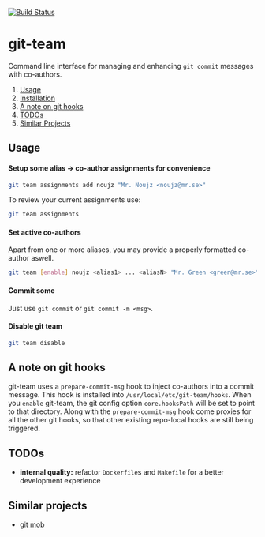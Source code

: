 [![Build Status](https://travis-ci.org/hekmekk/git-team.svg?branch=master)](https://travis-ci.org/hekmekk/git-team)

# git-team

Command line interface for managing and enhancing `git commit` messages with co-authors.

1. [Usage](/README.md#usage)
2. [Installation](/docs/setup.md#installation)
3. [A note on git hooks](/README.md#a-note-on-git-hooks)
4. [TODOs](/README.md#todos)
5. [Similar Projects](/README.md#similar-projects)

## Usage
#### Setup some alias -> co-author assignments for convenience
```bash
git team assignments add noujz "Mr. Noujz <noujz@mr.se>"
```

To review your current assignments use:
```bash
git team assignments
```

#### Set active co-authors
Apart from one or more aliases, you may provide a properly formatted co-author aswell.
```bash
git team [enable] noujz <alias1> ... <aliasN> "Mr. Green <green@mr.se>"
```

#### Commit some
Just use `git commit` or `git commit -m <msg>`.

#### Disable git team
```bash
git team disable
```

## A note on git hooks
git-team uses a `prepare-commit-msg` hook to inject co-authors into a commit message. This hook is installed into `/usr/local/etc/git-team/hooks`. When you `enable` git-team, the git config option `core.hooksPath` will be set to point to that directory. Along with the `prepare-commit-msg` hook come proxies for all the other git hooks, so that other existing repo-local hooks are still being triggered.

## TODOs
- **internal quality:** refactor `Dockerfile`s and `Makefile` for a better development experience

## Similar projects
- [git mob](https://www.npmjs.com/package/git-mob)

